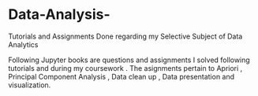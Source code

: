 # Data-Analysis-
Tutorials and Assignments Done regarding my Selective Subject of Data Analytics

Following Jupyter books are questions and assignments I solved following tutorials and during my coursework .
The asignments pertain to Apriori , Principal Component Analysis , Data clean up , Data presentation and visualization. 
